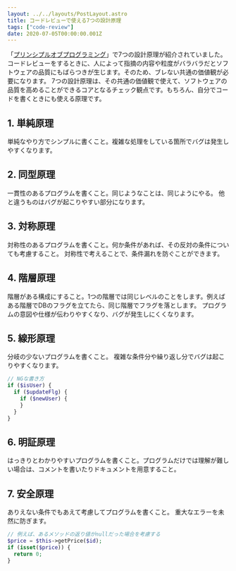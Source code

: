 ```yaml
---
layout: ../../layouts/PostLayout.astro
title: コードレビューで使える7つの設計原理
tags: ["code-review"]
date: 2020-07-05T00:00:00.001Z
---
```


「<a href="https://www.amazon.co.jp/dp/B071V7MY82?tag=note0e2a-22&linkCode=ogi&th=1&psc=1" target="_blank">プリンシプルオブプログラミング</a>」で7つの設計原理が紹介されていました。コードレビューをするときに、人によって指摘の内容や粒度がバラバラだとソフトウェアの品質にもばらつきが生じます。そのため、ブレない共通の価値観が必要になります。
7つの設計原理は、その共通の価値観で使えて、ソフトウェアの品質を高めることができるコアとなるチェック観点です。もちろん、自分でコードを書くときにも使える原理です。

## 1. 単純原理

単純なやり方でシンプルに書くこと。複雑な処理をしている箇所でバグは発生しやすくなります。

## 2. 同型原理

一貫性のあるプログラムを書くこと。同じようなことは、同じようにやる。
他と違うものはバグが起こりやすい部分になります。

## 3. 対称原理

対称性のあるプログラムを書くこと。何か条件があれば、その反対の条件についても考慮すること。
対称性で考えることで、条件漏れを防ぐことができます。​

## 4. 階層原理

階層がある構成にすること。1つの階層では同じレベルのことをします。例えばある階層でDBのフラグを立てたら、同じ階層でフラグを落とします。
プログラムの意図や仕様が伝わりやすくなり、バグが発生しにくくなります。

## 5. 線形原理

分岐の少ないプログラムを書くこと。
複雑な条件分や繰り返し分でバグは起こりやすくなります。

```php
// NGな書き方
if ($isUser) {
  if ($updateFlg) {
    if ($newUser) {
    }
  }
}
```

## 6. 明証原理

はっきりとわかりやすいプログラムを書くこと。プログラムだけでは理解が難しい場合は、コメントを書いたりドキュメントを用意すること。

## 7. 安全原理

ありえない条件でもあえて考慮してプログラムを書くこと。
重大なエラーを未然に防ぎます。

```php
// 例えば、あるメソッドの返り値がnullだった場合を考慮する
$price = $this->getPrice($id);
if (isset($price)) {
  return 0;
}
```

